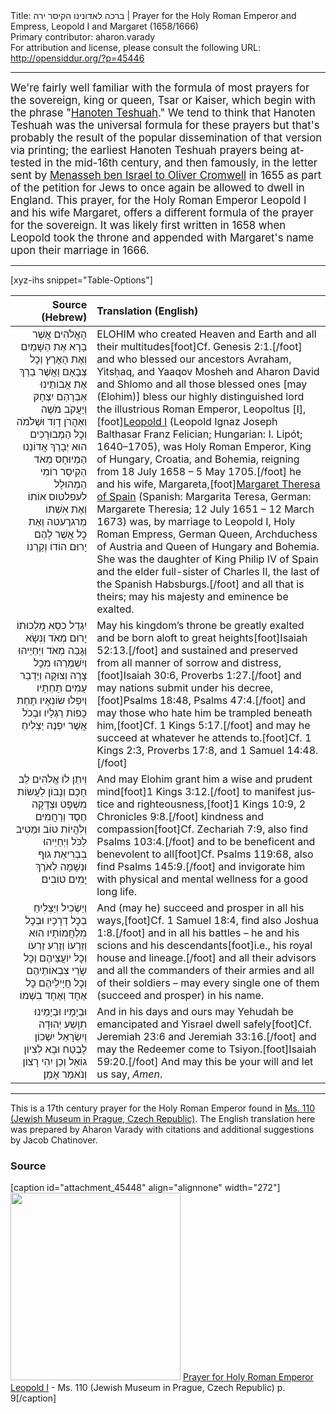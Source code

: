 <html>
<head></head>
<body>
Title: ברכה לאדונינו הקיסר ירה | Prayer for the Holy Roman Emperor and Empress, Leopold Ⅰ and Margaret (1658/1666)<br />
Primary contributor: aharon.varady<br />
For attribution and license, please consult the following URL: <a href="http://opensiddur.org/?p=45446">http://opensiddur.org/?p=45446</a>
<p />
<hr />

<div class="english" lang="en" style="font-size: 1.2em;">
We're fairly well familiar with the formula of most prayers for the sovereign, king or queen, Tsar or Kaiser, which begin with the phrase "<a href="/tagged/hanoten-teshuah/">Hanoten Teshuah</a>." We tend to think that Hanoten Teshuah was the universal formula for these prayers but that's probably the result of the popular dissemination of that version via printing; the earliest Hanoten Teshuah prayers being attested in the mid-16th century, and then famously, in the letter sent by <a href="/?p=12692">Menasseh ben Israel to Oliver Cromwell</a> in 1655 as part of the petition for Jews to once again be allowed to dwell in England. This prayer, for the Holy Roman Emperor Leopold I and his wife Margaret, offers a different formula of the prayer for the sovereign. It was likely first written in 1658 when Leopold took the throne and appended with Margaret's name upon their marriage in 1666.
</div>

<hr />

[xyz-ihs snippet="Table-Options"]<table style="margin-left: auto; margin-right: auto;" class="draggable">
<thead><tr><th id="x" style="text-align: right;">Source (Hebrew)</th><th style="text-align: left;">Translation (English)</th></tr></thead>
<tbody>
<tr><td style="vertical-align:top;">
<div class="liturgy" lang="he" style="text-align: right;">
הָאֱלֹהִים
אֲשֶׁר בָרָא אֶת הַשָׁמַיִם וְאֶת הָאָרֶץ וְכׇל צְבָאָם
וַאֲשֶׁר בֵרַךְ אֶת אֲבוֹתֵינוּ
אַבְרָהַם יִצְחָק וְיַעֲקֹב
מֹשֶה וְאַהֲרֹן
דָוִד וּשְׁלֹמֹה
וְכׇל הַמְבוּרָכִים 
הוּא יְבָרֵךְ אֲדוֹנֵנוּ הַמְיוּחָס מְאֹד
הַקֵיסֵר רוֹמִי הַמְהוּלָל לעפלטוס 
אוֹתוֹ וְאֶת אִשְׁתוֹ מַרגרֶעטה
וְאֶת כׇל אֲשֶׁר לָהֶם 
יָרוּם הוֹדוֹ וְקַרְנוֹ 
</div></td>

<td style="vertical-align:top;">
<div class="english" lang="en" style="text-align: left;">
ELOHIM
who created Heaven and Earth and all their multitudes[foot]Cf. Genesis 2:1.[/foot]
and who blessed our ancestors
Avraham, Yitsḥaq, and Yaaqov
Mosheh and Aharon
David and Shlomo
and all those blessed ones 
[may (Elohim)] bless our highly distinguished lord
the illustrious Roman Emperor, Leopoltus [Ⅰ],[foot]<a href="https://en.wikipedia.org/wiki/Leopold_I,_Holy_Roman_Emperor">Leopold Ⅰ</a> (Leopold Ignaz Joseph Balthasar Franz Felician; Hungarian: I. Lipót; 1640–1705), was Holy Roman Emperor, King of Hungary, Croatia, and Bohemia, reigning from 18 July 1658 – 5 May 1705.[/foot] 
he and his wife, Margareta,[foot]<a href="https://en.wikipedia.org/wiki/Margaret_Theresa_of_Spain">Margaret Theresa of Spain</a> (Spanish: Margarita Teresa, German: Margarete Theresia; 12 July 1651 – 12 March 1673) was, by marriage to Leopold Ⅰ, Holy Roman Empress, German Queen, Archduchess of Austria and Queen of Hungary and Bohemia. She was the daughter of King Philip IV of Spain and the elder full-sister of Charles II, the last of the Spanish Habsburgs.[/foot] 
and all that is theirs;
may his majesty and eminence be exalted.
</div></td></tr>


<tr><td style="vertical-align:top;">
<div class="liturgy" lang="he" style="text-align: right;">
יִגְדַל כִסֵא מַלְכוּתוֹ יָרוּם מְאֹד
וְנִשָׂא וְּגָבַה מְאֹד
וִיְחַיֵיהוּ וְיִשְׁמְרֵהוּ 
מִכׇל צָרָה וְצוּקָה
וְיַדְבֵר עַמִים תַחְתָיו
וְיִפְלוּ שׂוֹנְאָיו תָחַת כַפוֹת רַגְלָיו
וּבְכֹל אֲשֶׁר יִפְנֶה יַצְלִיחַ
</div></td>

<td style="vertical-align:top;">
<div class="english" lang="en" style="text-align: left;">
May his kingdom’s throne be greatly exalted
and be born aloft to great heights[foot]Isaiah 52:13.[/foot]
and sustained and preserved 
from all manner of sorrow and distress,[foot]Isaiah 30:6, Proverbs 1:27.[/foot]
and may nations submit under his decree,[foot]Psalms 18:48, Psalms 47:4.[/foot]
and may those who hate him be trampled beneath him,[foot]Cf. 1 Kings 5:17.[/foot]
and may he succeed at whatever he attends to.[foot]Cf. 1 Kings 2:3, Proverbs 17:8, and 1 Samuel 14:48.[/foot]
</div></td></tr>


<tr><td style="vertical-align:top;">
<div class="liturgy" lang="he" style="text-align: right;">
וְיִתֵן לוֹ אֱלֹהִים לֵב חָכָם וְנָבוֹן
לַעֲשׂוֹת מִשְׁפָט וּצְדָקָה 
חֶסֶד וְרַחֲמִים
וְלִהֲיוֹת טוֹב וּמֵטִיב לַכֹּל
וִיְחַיֵיהוּ בִבְרִיאַת גוּף וּנְשָׁמָה 
לְאֹרֶךְ יָמִים טוֹבִים
</div></td>

<td style="vertical-align:top;">
<div class="english" lang="en" style="text-align: left;">
And may Elohim grant him a wise and prudent mind[foot]1 Kings 3:12.[/foot]
to manifest justice and righteousness,[foot]1 Kings 10:9, 2 Chronicles 9:8.[/foot]
kindness and compassion[foot]Cf. Zechariah 7:9, also find Psalms 103:4.[/foot]
and to be beneficent and benevolent to all[foot]Cf. Psalms 119:68, also find Psalms 145:9.[/foot]
and invigorate him with physical and mental wellness 
for a good long life.
</div></td></tr>


<tr><td style="vertical-align:top;">
<div class="liturgy" lang="he" style="text-align: right;">
וְיַשְׂכִיל וִיַצְלִיחַ בְכׇל דְרָכָיו 
וּבְכׇל מִלְחֲמוֹתָיו 
הוּא וְזַרְעוֹ וְזֶרַע זַרְעוֹ 
וְכׇל יוֹעֲצֵיהֶם
וְכׇל שָׂרֵי צִבְאוֹתֵיהֶם
וְכׇל חֲיָילֵיהֶם 
כׇל אֶחָד וְאֶחָד בִשְׁמוֹ
</div></td>

<td style="vertical-align:top;">
<div class="english" lang="en" style="text-align: left;">
And (may he) succeed and prosper in all his ways,[foot]Cf. 1 Samuel 18:4, find also Joshua 1:8.[/foot]
and in all his battles –
he and his scions and his descendants[foot]i.e., his royal house and lineage.[/foot]
and all their advisors
and all the commanders of their armies
and all of their soldiers –
may every single one of them (succeed and prosper) in his name.
</div></td></tr>


<tr><td style="vertical-align:top;">
<div class="liturgy" lang="he" style="text-align: right;">
וּבְיָמָיו וּבְיָמֵינוּ 
תִוָשַׁע יְהוּדָה 
וְיִשְׂרָאֵל יִשְׁכוֹן לָבֶטַח
וּבָא לְצִיוֹן גוֹאֵל
וְכֵן יִהִי רָצוֹן
וְנֹאמַר אָמֵן׃
</div></td>

<td style="vertical-align:top;">
<div class="english" lang="en" style="text-align: left;">
And in his days and ours
may Yehudah be emancipated
and Yisrael dwell safely[foot]Cf. Jeremiah 23:6 and Jeremiah 33:16.[/foot]
and may the Redeemer come to Tsiyon.[foot]Isaiah 59:20.[/foot]
And may this be your will
and let us say, <em>Amen</em>.
</div></td></tr>
</tbody></table>

<hr />

This is a 17th century prayer for the Holy Roman Emperor found in <a href="https://www.nli.org.il/en/discover/manuscripts/hebrew-manuscripts/viewerpage?vid=MANUSCRIPTS&docid=PNX_MANUSCRIPTS990000638">Ms. 110 (Jewish Museum in Prague, Czech Republic)</a>. The English translation here was prepared by Aharon Varady with citations and additional suggestions by Jacob Chatinover. 

<h3>Source</h3>

[caption id="attachment_45448" align="alignnone" width="272"]<a href="https://opensiddur.org/wp-content/uploads/2022/07/Prayer-for-Holy-Roman-Emperor-Leopold-I-Ms.-110-Jewish-Museum-in-Prague-Czech-Republic-p.-9.jpg"><img src="https://opensiddur.org/wp-content/uploads/2022/07/Prayer-for-Holy-Roman-Emperor-Leopold-I-Ms.-110-Jewish-Museum-in-Prague-Czech-Republic-p.-9-272x300.jpg" alt="" width="272" height="300" class="size-medium wp-image-45448" /></a> <a href="https://www.nli.org.il/en/discover/manuscripts/hebrew-manuscripts/viewerpage?vid=MANUSCRIPTS&docid=PNX_MANUSCRIPTS990000638">Prayer for Holy Roman Emperor Leopold I</a> - Ms. 110 (Jewish Museum in Prague, Czech Republic) p. 9[/caption]

&nbsp;

</body>
</html>